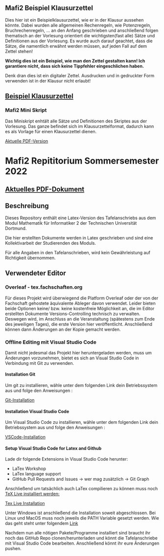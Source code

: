 ## Mafi2 Beispiel Klausurzettel
Dies hier ist ein Beispielklausurzettel, wie er in der Klausur aussehen könnte. Dabei wurden alle allgemeinen Rechenregeln, wie Potenzregeln, Bruchrechenregeln, ... an den Anfang geschrieben und anschließend folgen thematisch an der Vorlesung orientiert die wichtigsten(fast alle) Sätze und Definitionen aus der Vorlesung. Es wurde auch darauf geachtet, dass die Sätze, die namentlich erwähnt werden müssen, auf jeden Fall auf dem Zettel stehen!

**Wichtig dies ist ein Beispiel, wie man den Zettel gestalten kann! Ich garantiere nicht, dass sich keine Tippfehler eingeschlichen haben.**

Denk dran dies ist ein digitaler Zettel. Ausdrucken und in gedruckter Form verwenden ist in der Klausur nicht erlaubt!

## [Beispiel Klausurzettel](https://github.com/mbweitner/repititoriumMafI2/raw/main/Beispielklausurzettel/main.pdf)

### Mafi2 Mini Skript

Das Miniskript enhtält alle Sätze und Definitionen des Skriptes aus der Vorlesung. Das ganze befindet sich im Klausurzettelformat, dadurch kann es als Vorlage für einen Klausurzettel dienen.

[Aktuelle PDF-Version](https://github.com/mbweitner/repititoriumMafI2/raw/main/Mini-Skript/main.pdf)

# Mafi2 Repititorium Sommersemester 2022

## [Aktuelles PDF-Dokument](https://github.com/mbweitner/repititoriumMafI2/raw/main/Repititorium/main.pdf)

## Beschreibung

Dieses Repository enthält eine Latex-Version des Tafelanschriebs aus dem Modul Mathematik für Informatiker 2 der Technischen Universität Dortmund.

Die hier erstellten Dokumente werden in Latex geschrieben und sind eine Kollektivarbeit der Studierenden des Moduls.

Für alle Angaben in den Tafelanschrieben, wird kein Gewährleistung auf Richtigkeit übernommen.

## Verwendeter Editor

### Overleaf - tex.fachschaften.org

Für dieses Projekt wird überwiegend die Platform Overleaf oder der von der Fachschaft gehostete äquivalente Ableger davon verwendet. Leider bieten beide Optionen keine/ bzw. keine kostenfreie Möglichkeit an, die im Editor erstellten Dokumente Versions-Controlling technisch zu verwalten. Deswegen wird, im Anschluss an die Veranstaltung (spätestens zum Ende des jeweiligen Tages), die erste Version hier veröffentlicht. Anschließend können dann Änderungen an der Kopie gemacht werden.

### Offline Editing mit Visual Studio Code

Damit nicht jedesmal das Projekt hier heruntergeladen werden, muss um Änderungen vorzunehmen, bietet es sich an Visual Studio Code in Verbindung mit Git zu verwenden.

#### Installation Git

Um git zu installieren, wähle unter dem folgenden Link dein Betriebssystem aus und folge den Anweisungen :

[Git-Installation](https://git-scm.com/downloads)

#### Installation Visual Studio Code

Um Visual Studio Code zu installieren, wähle unter dem folgenden Link dein Betriebssystem aus und folge den Anweisungen :

[VSCode-Installation](https://code.visualstudio.com/download)

#### Setup Visual Studio Code for Latex and Github

Lade dir folgende Extensions in Visual Studio Code herunter:

- LaTex Workshop
- LaTex language support
- GitHub Pull Requests and Issues -> wer mag zusätzlich -> Git Graph

Anschließend um tatsächlich auch LaTex compilieren zu können muss noch <ins>TeX Live<ins> installiert werden:

[Tex Live Installation](https://www.tug.org/texlive/)

Unter Windows ist anschließend die Installation soweit abgeschlossen.
Bei Linux und MacOS muss noch jeweils die PATH Variable gesetzt werden. Wie das geht steht unter folgendem [Link](https://github.com/James-Yu/LaTeX-Workshop/wiki/Install#installation)

Nachdem nun alle nötigen Pakete/Programme installiert sind braucht ihr noch das GitHub Repo clonen/herunterladen und könnt die Tafelanschriebe mit Visual Studio Code bearbeiten. Anschließend könnt ihr eure Änderungen pushen.
